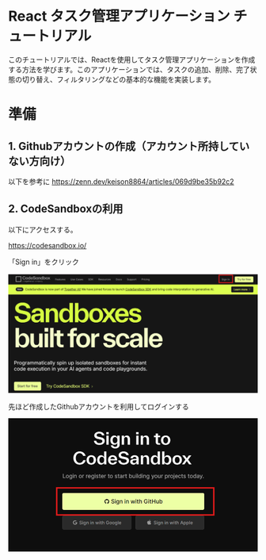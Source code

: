# React タスク管理アプリケーション チュートリアル

このチュートリアルでは、Reactを使用してタスク管理アプリケーションを作成する方法を学びます。このアプリケーションでは、タスクの追加、削除、完了状態の切り替え、フィルタリングなどの基本的な機能を実装します。

# 準備

## 1. Githubアカウントの作成（アカウント所持していない方向け）
以下を参考に
https://zenn.dev/keison8864/articles/069d9be35b92c2

## 2. CodeSandboxの利用
以下にアクセスする。

https://codesandbox.io/

「Sign in」をクリック

![react](image12.png)

先ほど作成したGithubアカウントを利用してログインする

![react](image13.png)

